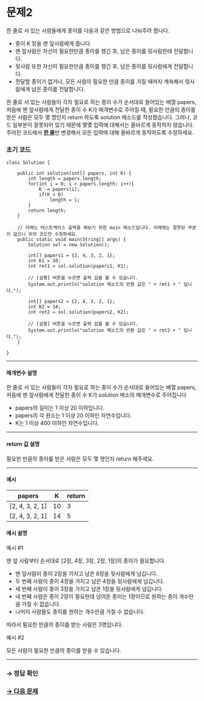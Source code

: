 # 문제2

한 줄로 서 있는 사람들에게 종이를 다음과 같은 방법으로 나눠주려 합니다.

* 종이 K 장을 맨 앞사람에게 줍니다.
* 맨 앞사람은 자신이 필요한만큼 종이를 챙긴 후, 남은 종이를 뒷사람한테 전달합니다.
* 뒷사람 또한 자신이 필요한만큼 종이를 챙긴 후, 남은 종이를 뒷사람에게 전달합니다.
* 전달할 종이가 없거나, 모든 사람이 필요한 만큼 종이를 가질 때까지 계속해서 뒷사람에게 남은 종이를 전달합니다.

한 줄로 서 있는 사람들이 각자 필요로 하는 종이 수가 순서대로 들어있는 배열 papers, 처음에 맨 앞사람에게 전달한 종이 수 K가 매개변수로 주어질 때, 필요한 만큼의 종이를 받은 사람은 모두 몇 명인지 return 하도록 solution 메소드를 작성했습니다. 그러나, 코드 일부분이 잘못되어 있기 때문에 몇몇 입력에 대해서는 올바르게 동작하지 않습니다. 주어진 코드에서 <u>**한 줄**</u>만 변경해서 모든 입력에 대해 올바르게 동작하도록 수정하세요.

### 초기 코드

```
class Solution {

    public int solution(int[] papers, int K) {
        int length = papers.length;
        for(int i = 0; i < papers.length; i++){
            K -= papers[i];
            if(K < 0)
                length = i;
        }
        return length;
    }

    // 아래는 테스트케이스 출력을 해보기 위한 main 메소드입니다. 아래에는 잘못된 부분이 없으니 위의 코드만 수정하세요.
    public static void main(String[] args) {
    	Solution sol = new Solution();

    	int[] papers1 = {2, 4, 3, 2, 1};
    	int K1 = 10;
    	int ret1 = sol.solution(papers1, K1);

    	// [실행] 버튼을 누르면 출력 값을 볼 수 있습니다.
    	System.out.println("solution 메소드의 반환 값은 " + ret1 + " 입니다.");

    	int[] papers2 = {2, 4, 3, 2, 1};
    	int K2 = 14;
    	int ret2 = sol.solution(papers2, K2);

    	// [실행] 버튼을 누르면 출력 값을 볼 수 있습니다.
    	System.out.println("solution 메소드의 반환 값은 " + ret2 + " 입니다.");
    }

}
```

---

#### 매개변수 설명

한 줄로 서 있는 사람들이 각자 필요로 하는 종이 수가 순서대로 들어있는 배열 papers, 처음에 맨 앞사람에게 전달한 종이 수 K가 solution 메소의 매개변수로 주어집니다

* papers의 길이는 1 이상 20 이하입니다.
* papers의 각 원소는 1 이상 20 이하인 자연수입니다.
* K는 1 이상 400 이하인 자연수입니다.

---

#### return 값 설명

필요한 만큼의 종이를 받은 사람은 모두 몇 명인지 return 해주세요.

---

#### 예시

| papers          | K  | return |
|-----------------|----|--------|
| [2, 4, 3, 2, 1] | 10 | 3      |
| [2, 4, 3, 2, 1] | 14 | 5      |

#### 예시 설명

예시 #1

맨 앞 사람부터 순서대로 [2장, 4장, 3장, 2장, 1장]의 종이가 필요합니다.

* 맨 앞사람이 종이 2장을 가지고 남은 8장을 뒷사람에게 넘깁니다.
* 두 번째 사람이 종이 4장을 가지고 남은 4장을 뒷사람에게 넘깁니다.
* 세 번째 사람이 종이 3장을 가지고 남은 1장을 뒷사람에게 넘깁니다.
* 네 번째 사람은 종이 2장이 필요한데 넘어온 종이는 1장이므로 원하는 종이 개수만큼 가질 수 없습니다.
* 나머지 사람들도 종이를 원하는 개수만큼 가질 수 없습니다.

따라서 필요한 만큼의 종이를 받는 사람은 3명입니다.

예시 #2

모든 사람이 필요한 만큼의 종이를 받을 수 있습니다.

---

### → 정답 확인

### [→ 다음 문제](https://github.com/tnehf18/cosPro/blob/main/java/ex_2nd/ex_2nd_06/no_03/ "cosPro 2급 Java 6차 3번 문제")
